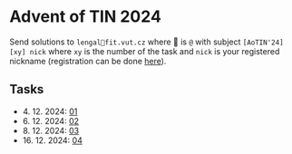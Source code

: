 # Advent of TIN 2024

Send solutions to `lengal🐉fit.vut.cz` where 🐉 is `@` with subject `[AoTIN'24][xy] nick` where `xy` is the number of the task and `nick` is your registered nickname (registration can be done [here](https://forms.gle/YZU5qKvJ7GJgtPHGA)).

## Tasks
* 4\. 12\. 2024: [01](/01.pdf)
* 6\. 12\. 2024: [02](/02.pdf)
* 8\. 12\. 2024: [03](/03.pdf)
* 16\. 12\. 2024: [04](/04.pdf)
